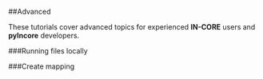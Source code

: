 ##Advanced

These tutorials cover advanced topics for experienced **IN-CORE** users and **pyIncore** developers.

###Running files locally



###Create mapping

